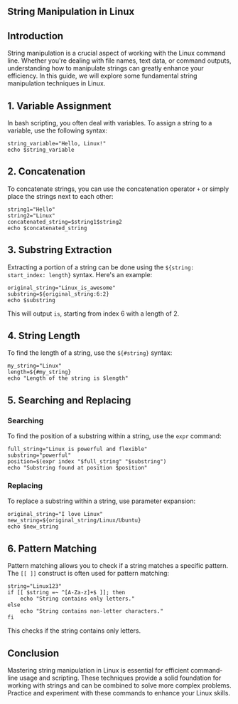 ## String Manipulation in Linux

## Introduction
String manipulation is a crucial aspect of working with the Linux command line. Whether you're dealing with file names, 
text data, or command outputs, understanding how to manipulate strings can greatly enhance your efficiency. In this 
guide, we will explore some fundamental string manipulation techniques in Linux.

## 1. **Variable Assignment**
In bash scripting, you often deal with variables. To assign a string to a variable, use the following syntax:

```
string_variable="Hello, Linux!"
echo $string_variable
```

## 2. **Concatenation**
To concatenate strings, you can use the concatenation operator `+` or simply place the strings next to each other:

```
string1="Hello"
string2="Linux"
concatenated_string=$string1$string2
echo $concatenated_string
```

## 3. **Substring Extraction**
Extracting a portion of a string can be done using the `${string: start_index: length}` syntax. Here's an example:

```
original_string="Linux_is_awesome"
substring=${original_string:6:2}
echo $substring
```
This will output `is`, starting from index 6 with a length of 2.

## 4. **String Length**
To find the length of a string, use the `${#string}` syntax:

```
my_string="Linux"
length=${#my_string}
echo "Length of the string is $length"
```

## 5. **Searching and Replacing**

### Searching
To find the position of a substring within a string, use the `expr` command:

```
full_string="Linux is powerful and flexible"
substring="powerful"
position=$(expr index "$full_string" "$substring")
echo "Substring found at position $position"
```

### Replacing
To replace a substring within a string, use parameter expansion:

```
original_string="I love Linux"
new_string=${original_string/Linux/Ubuntu}
echo $new_string
```

## 6. **Pattern Matching**
Pattern matching allows you to check if a string matches a specific pattern. The `[[ ]]` construct is often used for pattern matching:

```
string="Linux123"
if [[ $string =~ ^[A-Za-z]+$ ]]; then
    echo "String contains only letters."
else
    echo "String contains non-letter characters."
fi
```
This checks if the string contains only letters.

## Conclusion
Mastering string manipulation in Linux is essential for efficient command-line usage and scripting. These techniques provide
a solid foundation for working with strings and can be combined to solve more complex problems. Practice and experiment with
these commands to enhance your Linux skills.